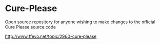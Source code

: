 Cure-Please
===========

Open source repository for anyone wishing to make changes to the official Cure Please source code

http://www.ffevo.net/topic/2960-cure-please
